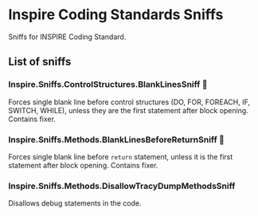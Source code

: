 # Inspire Coding Standards Sniffs

Sniffs for INSPIRE Coding Standard.

## List of sniffs

### Inspire.Sniffs.ControlStructures.BlankLinesSniff 🔧
Forces single blank line before control structures (DO, FOR, FOREACH, IF, SWITCH, WHILE), unless they are the first statement after block opening. Contains fixer.

### Inspire.Sniffs.Methods.BlankLinesBeforeReturnSniff 🔧
Forces single blank line before `return` statement, unless it is the first statement after block opening. Contains fixer.

### Inspire.Sniffs.Methods.DisallowTracyDumpMethodsSniff
Disallows debug statements in the code.
